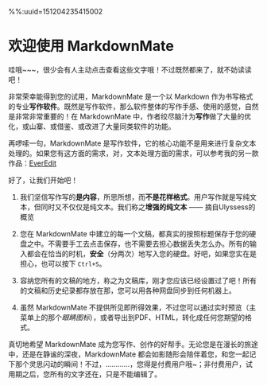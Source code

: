 %%:uuid=151204235415002

# 欢迎使用 MarkdownMate
哇哦~~~，很少会有人主动点击查看这些文字哦！不过既然都来了，就不妨读读吧！

非常荣幸能得到您的试用，MarkdownMate 是一个以 Markdown 作为书写格式的专业**写作软件**。既然是写作软件，那么软件整体的写作手感、使用的感觉，自然是非常非常重要的！在 MarkdownMate 中，作者绞尽脑汁为**写作**做了大量的优化，或山寨、或借鉴、或改进了大量同类软件的功能。

再啰嗦一句，MarkdownMate 是写作软件，它的核心功能不是用来进行复杂文本处理的。如果您有这方面的需求，对，文本处理方面的需求，可以参考我的另一款作品：[EverEdit](http://www.everedit.net)

好了，让我们开始吧！

1. 我们坚信写作写的**是内容**，所思所想，而**不是花样格式**。用户写作就是写纯文本，但同时又不仅仅是纯文本。我们称之**增强的纯文本** —— 摘自Ulyssess的概览

2. 您在 MarkdownMate 中建立的每一个文稿，都真实的按照标题保存于您的硬盘之中。不需要手工去点击保存，也不需要去担心数据丢失怎么办。所有的输入都会在恰当的时机，**安全**（分两次）地写入您的硬盘。好吧，如果您实在是担心，也可以按下 `Ctrl+S`。

3. 容纳您所有的文稿的地方，称之为文稿库，刚才您应该已经设置过了吧！所有的文稿和历史纪录都存放在那，您可以用各种网盘同步到任何机器上。

4. 虽然 MarkdownMate 不提供所见即所得效果，不过您可以通过实时预览（主菜单上的那个*眼睛图标*），或者导出到PDF、HTML，转化成任何您期望的格式。

真切地希望 MarkdownMate 成为您写作、创作的好帮手。无论您是在漫长的旅途中，还是在静谧的深夜，MarkdownMate 都会如影随形会陪伴着您，和您一起记下那个灵思闪动的瞬间！不过，…………，您得是付费用户哦~；非付费用户，试用期之后，您所有的文字还在，只是不能编辑了。